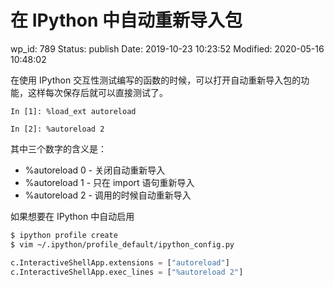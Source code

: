 # 在 IPython 中自动重新导入包


wp_id: 789
Status: publish
Date: 2019-10-23 10:23:52
Modified: 2020-05-16 10:48:02


在使用 IPython 交互性测试编写的函数的时候，可以打开自动重新导入包的功能，这样每次保存后就可以直接测试了。

```ipython
In [1]: %load_ext autoreload

In [2]: %autoreload 2
```

其中三个数字的含义是：

- %autoreload 0 - 关闭自动重新导入
- %autoreload 1 - 只在 import 语句重新导入
- %autoreload 2 - 调用的时候自动重新导入

如果想要在 IPython 中自动启用

```bash
$ ipython profile create
$ vim ~/.ipython/profile_default/ipython_config.py
```
```python
c.InteractiveShellApp.extensions = ["autoreload"]
c.InteractiveShellApp.exec_lines = ["%autoreload 2"]
```